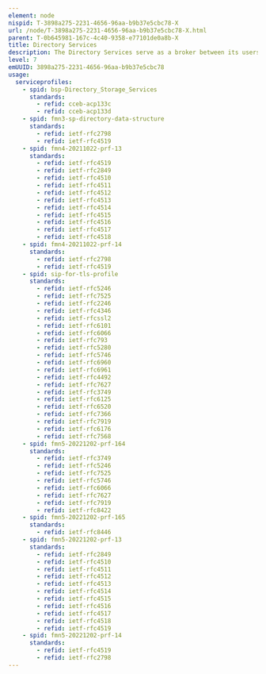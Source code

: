 ```yaml
---
element: node
nispid: T-3898a275-2231-4656-96aa-b9b37e5cbc78-X
url: /node/T-3898a275-2231-4656-96aa-b9b37e5cbc78-X.html
parent: T-0b645981-167c-4c40-9358-e77101de0a8b-X
title: Directory Services
description: The Directory Services serve as a broker between its users that provide authoritative information (publishers) and those that consume that information (subscribers). Publishers can store their authoritative information in a Directory Service-specific directory/data repository to satisfy queries from subscribers. The information can either be retrieved by the service meta-tools and stored in the directory/data repository or stored directly into that directory/data repository by the publisher. Subscribers will be able to access the Directory Services information over a variety of different interfaces including file-based, remote procedure call (RPC) and service oriented architecture (SOA) interfaces. As well as directly accessing the information according to the schema, the Directory Services will be able to map the information to alternative schemas that are already in use by existing directories/data repositories.
level: 7
emUUID: 3898a275-2231-4656-96aa-b9b37e5cbc78
usage:
  serviceprofiles:
    - spid: bsp-Directory_Storage_Services
      standards:
        - refid: cceb-acp133c
        - refid: cceb-acp133d
    - spid: fmn3-sp-directory-data-structure
      standards:
        - refid: ietf-rfc2798
        - refid: ietf-rfc4519
    - spid: fmn4-20211022-prf-13
      standards:
        - refid: ietf-rfc4519
        - refid: ietf-rfc2849
        - refid: ietf-rfc4510
        - refid: ietf-rfc4511
        - refid: ietf-rfc4512
        - refid: ietf-rfc4513
        - refid: ietf-rfc4514
        - refid: ietf-rfc4515
        - refid: ietf-rfc4516
        - refid: ietf-rfc4517
        - refid: ietf-rfc4518
    - spid: fmn4-20211022-prf-14
      standards:
        - refid: ietf-rfc2798
        - refid: ietf-rfc4519
    - spid: sip-for-tls-profile
      standards:
        - refid: ietf-rfc5246
        - refid: ietf-rfc7525
        - refid: ietf-rfc2246
        - refid: ietf-rfc4346
        - refid: ietf-rfcssl2
        - refid: ietf-rfc6101
        - refid: ietf-rfc6066
        - refid: ietf-rfc793
        - refid: ietf-rfc5280
        - refid: ietf-rfc5746
        - refid: ietf-rfc6960
        - refid: ietf-rfc6961
        - refid: ietf-rfc4492
        - refid: ietf-rfc7627
        - refid: ietf-rfc3749
        - refid: ietf-rfc6125
        - refid: ietf-rfc6520
        - refid: ietf-rfc7366
        - refid: ietf-rfc7919
        - refid: ietf-rfc6176
        - refid: ietf-rfc7568
    - spid: fmn5-20221202-prf-164
      standards:
        - refid: ietf-rfc3749
        - refid: ietf-rfc5246
        - refid: ietf-rfc7525
        - refid: ietf-rfc5746
        - refid: ietf-rfc6066
        - refid: ietf-rfc7627
        - refid: ietf-rfc7919
        - refid: ietf-rfc8422
    - spid: fmn5-20221202-prf-165
      standards:
        - refid: ietf-rfc8446
    - spid: fmn5-20221202-prf-13
      standards:
        - refid: ietf-rfc2849
        - refid: ietf-rfc4510
        - refid: ietf-rfc4511
        - refid: ietf-rfc4512
        - refid: ietf-rfc4513
        - refid: ietf-rfc4514
        - refid: ietf-rfc4515
        - refid: ietf-rfc4516
        - refid: ietf-rfc4517
        - refid: ietf-rfc4518
        - refid: ietf-rfc4519
    - spid: fmn5-20221202-prf-14
      standards:
        - refid: ietf-rfc4519
        - refid: ietf-rfc2798
---
```

